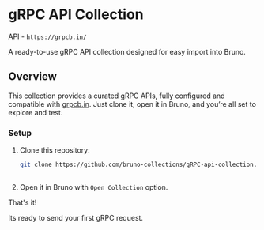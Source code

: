 # gRPC API Collection 

API - `https://grpcb.in/`

A ready-to-use gRPC API collection designed for easy import into Bruno.

## Overview

This collection provides a curated gRPC APIs, fully configured and compatible with [grpcb.in](https://grpcb.in/). Just clone it, open it in Bruno, and you’re all set to explore and test.


### Setup

1. Clone this repository:

   ```bash
   git clone https://github.com/bruno-collections/gRPC-api-collection.git
  
2. Open it in Bruno with `Open Collection` option.


That's it! 

Its ready to send your first gRPC request.
